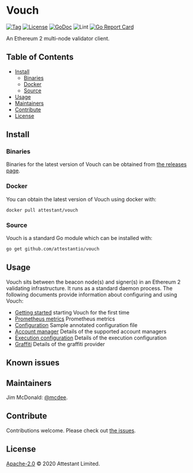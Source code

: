 # Vouch

[![Tag](https://img.shields.io/github/tag/attestantio/vouch.svg)](https://github.com/attestantio/vouch/releases/)
[![License](https://img.shields.io/github/license/attestantio/vouch.svg)](LICENSE)
[![GoDoc](https://godoc.org/github.com/attestantio/vouch?status.svg)](https://godoc.org/github.com/attestantio/vouch)
![Lint](https://github.com/attestantio/vouch/workflows/golangci-lint/badge.svg)
[![Go Report Card](https://goreportcard.com/badge/github.com/attestantio/vouch)](https://goreportcard.com/report/github.com/attestantio/vouch)

An Ethereum 2 multi-node validator client.

## Table of Contents

- [Install](#install)
  - [Binaries](#binaries)
  - [Docker](#docker)
  - [Source](#source)
- [Usage](#usage)
- [Maintainers](#maintainers)
- [Contribute](#contribute)
- [License](#license)

## Install

### Binaries

Binaries for the latest version of Vouch can be obtained from [the releases page](https://github.com/attestantio/vouch/releases/latest).

### Docker

You can obtain the latest version of Vouch using docker with:

```
docker pull attestant/vouch
```

### Source

Vouch is a standard Go module which can be installed with:

```sh
go get github.com/attestantio/vouch
```

## Usage
Vouch sits between the beacon node(s) and signer(s) in an Ethereum 2 validating infrastructure.  It runs as a standard daemon process.  The following documents provide information about configuring and using Vouch:

  - [Getting started](docs/getting_started.md) starting Vouch for the first time
  - [Prometheus metrics](docs/metrics/prometheus.md) Prometheus metrics
  - [Configuration](docs/configuration.md) Sample annotated configuration file
  - [Account manager](docs/accountmanager.md) Details of the supported account managers
  - [Execution configuration](docs/executionconfig.md) Details of the execution configuration
  - [Graffiti](docs/graffiti.md) Details of the graffiti provider

## Known issues

## Maintainers

Jim McDonald: [@mcdee](https://github.com/mcdee).

## Contribute

Contributions welcome. Please check out [the issues](https://github.com/attestantio/vouch/issues).

## License

[Apache-2.0](LICENSE) © 2020 Attestant Limited.
